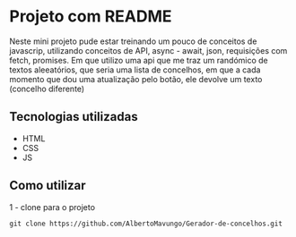 # Projeto com README
Neste mini projeto pude estar treinando um pouco de conceitos de javascrip, utilizando conceitos de API, async - await, json, requisições com fetch, promises. Em que utilizo uma api que me traz um randómico de textos aleeatórios, que seria uma lista de concelhos, em que a cada momento que dou uma atualização pelo botão, ele devolve um texto (concelho diferente)

## Tecnologias utilizadas
- HTML
- CSS
- JS

## Como utilizar

1 - clone para o projeto
```
git clone https://github.com/AlbertoMavungo/Gerador-de-concelhos.git
```


